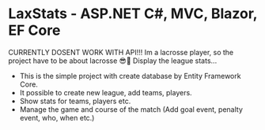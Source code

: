 # LaxStats - ASP.NET C#, MVC, Blazor, EF Core

CURRENTLY DOSENT WORK WITH API!!!
Im a lacrosse player, so the project have to be about lacrosse 😎🤙
Display the league stats...
<ul>
  <li>This is the simple project with create database by Entity Framework Core.</li>
  <li>It possible to create new league, add teams, players. </li>
  <li>Show stats for teams, players etc.</li>
  <li>Manage the game and course of the match (Add goal event, penalty event, who, when etc.)</li>
</ul>


